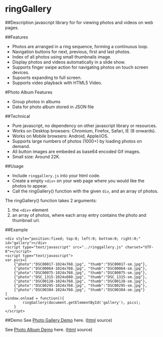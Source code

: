 ringGallery
===========

##Description
javascript library for for viewing photos and videos on web pages.

##Features
* Photos are arranged in a ring sequence, forming a continuous loop.
* Navigation buttons for next, previous, first and last photos.
* Index of all photos using small thumbnails image.
* Display photos and videos automatically in a slide show.
* Supports finger swipe action for navigating photos on touch screen devices.
* Supoorts expanding to full screen.
* Supports video playback with HTML5 Video.

#Photo Album Features
* Group photos in albums
* Data for photo album stored in JSON file

##Technical
* Pure javascript, no dependency on other javascript library or resources.
* Works on Desktop browsers: Chromium, Firefox, Safari, IE (8 onwards).
* Works on Mobile browsers: Android, Apple/iOS.
* Supports large numbers of photos (1000+) by loading photos on demand.
* All button images are embeded as base64 encoded Gif images.
* Small size: Around 22K.

##Usage
* Include `ringgallery.js` into your html code.
* Create a empty `<div>` on your web page where you would like the photos to appear.
* Call the ringGallery() function with the given `div`, and an array of photos.

The ringGallery() function takes 2 arguments:

1. the `<div>` element
2. an array of photos, where each array entry contains the photo and thumbnail url.

##Example

	<div style="position:fixed; top:0; left:0; bottom:0; right:0;" id="gallery"></div>
	<script type="text/javascript" src="../ringgallery.js" charset="UTF-8"></script>
	<script type="text/javascript">
	var pics=[	
		{"photo":"DSC00017-1024x768.jpg", "thumb":"DSC00017-sm.jpg"},
		{"photo":"DSC00064-1024x768.jpg", "thumb":"DSC00064-sm.jpg"},
		{"photo":"DSC00075-1024x768.jpg", "thumb":"DSC00075-sm.jpg"},
		{"photo":"DSC_1315-1024x680.jpg", "thumb":"DSC_1315-sm.jpg"},
		{"photo":"DSC00128-1024x768.jpg", "thumb":"DSC00128-sm.jpg"},
		{"photo":"DSC00295-1024x768.jpg", "thumb":"DSC00295-sm.jpg"},
		{"photo":"DSC00384-1024x768.jpg", "thumb":"DSC00384-sm.jpg"}
	]
	window.onload = function(){
			ringGallery(document.getElementById('gallery'), pics);
		}
	</script>

##Demo
See [Photo Gallery Demo](http://raw.githack.com/spcau/ringGallery/master/demo/index.html) here.
([html](http://github.com/spcau/ringGallery/blob/master/demo/index.html) source)

See [Photo Album Demo](http://raw.githack.com/spcau/ringGallery/master/demo/album.html) here.
([html](http://github.com/spcau/ringGallery/blob/master/demo/album.html) source)
